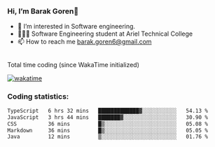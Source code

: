 ###  Hi, I’m Barak Goren👋
- 👀 I’m interested in Software engineering.
- 👨🏼‍🎓 Software Engineering student at Ariel Technical College
- 📫 How to reach me barak.goren6@gmail.com
##
Total time coding (since WakaTime initialized)

[![wakatime](https://wakatime.com/badge/user/5cc5ec80-a806-4ca2-a704-db29274e48cd.svg)](https://wakatime.com/@5cc5ec80-a806-4ca2-a704-db29274e48cd)

   
### Coding statistics:

<!--START_SECTION:waka-->

```txt
TypeScript   6 hrs 32 mins   █████████████▓░░░░░░░░░░░   54.13 %
JavaScript   3 hrs 44 mins   ███████▓░░░░░░░░░░░░░░░░░   30.90 %
CSS          36 mins         █▒░░░░░░░░░░░░░░░░░░░░░░░   05.08 %
Markdown     36 mins         █▒░░░░░░░░░░░░░░░░░░░░░░░   05.05 %
Java         12 mins         ▒░░░░░░░░░░░░░░░░░░░░░░░░   01.76 %
```

<!--END_SECTION:waka-->

<!---
barakgoren/barakgoren is a ✨ special ✨ repository because its `README.md` (this file) appears on your GitHub profile.
You can click the Preview link to take a look at your changes.
--->
